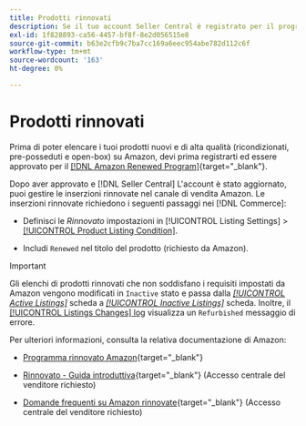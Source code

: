 ```yaml
---
title: Prodotti rinnovati
description: Se il tuo account Seller Central è registrato per il programma rinnovato, puoi gestire le inserzioni rinnovate nel Sales Channel Amazon.
exl-id: 1f828893-ca56-4457-bf8f-8e2d056515e8
source-git-commit: b63e2cfb9c7ba7cc169a6eec954abe782d112c6f
workflow-type: tm+mt
source-wordcount: '163'
ht-degree: 0%

---
```


# Prodotti rinnovati

Prima di poter elencare i tuoi prodotti nuovi e di alta qualità (ricondizionati, pre-posseduti e open-box) su Amazon, devi prima registrarti ed essere approvato per il [[!DNL Amazon Renewed Program]](https://sell.amazon.com/programs/renewed.html){target="_blank"}.

Dopo aver approvato e [!DNL Seller Central] L&#39;account è stato aggiornato, puoi gestire le inserzioni rinnovate nel canale di vendita Amazon. Le inserzioni rinnovate richiedono i seguenti passaggi nei [!DNL Commerce]:

- Definisci le _Rinnovato_ impostazioni in [!UICONTROL Listing Settings] > [[!UICONTROL Product Listing Condition]](./product-listing-condition.md).

- Includi `Renewed` nel titolo del prodotto (richiesto da Amazon).

>[!IMPORTANT]
>
>Gli elenchi di prodotti rinnovati che non soddisfano i requisiti impostati da Amazon vengono modificati in `Inactive` stato e passa dalla *[[!UICONTROL Active Listings]](./active-listings.md)* scheda a *[[!UICONTROL Inactive Listings]](./inactive-listings.md)* scheda. Inoltre, il [[!UICONTROL Listings Changes] log](./listing-changes-log.md) visualizza un `Refurbished` messaggio di errore.

Per ulteriori informazioni, consulta la relativa documentazione di Amazon:

- [Programma rinnovato Amazon](https://sell.amazon.com/programs/renewed.html){target="_blank"}

- [Rinnovato - Guida introduttiva](https://sellercentral.amazon.com/gp/help/help.html/?itemID=201648580){target="_blank"} (Accesso centrale del venditore richiesto)

- [Domande frequenti su Amazon rinnovate](https://sellercentral.amazon.com/gp/help/help.html?itemID=202190060){target="_blank"} (Accesso centrale del venditore richiesto)
